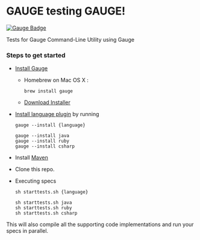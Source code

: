 # GAUGE testing GAUGE!
[![Gauge Badge](https://cdn.rawgit.com/getgauge/getgauge.github.io/master/Gauge_Badge.svg)](http://getgauge.io)

Tests for Gauge Command-Line Utility using Gauge

### Steps to get started
- [Install Gauge](http://getgauge.io/download.html)
  - Homebrew on Mac OS X :  
      ```
      brew install gauge
      ```
  - [Download Installer](http://getgauge.io/download.html)
- [Install language plugin](http://getgauge.io/documentation/user/current/plugins/installation.html) by running<br>
  ```
  gauge --install {language}
  ```
  
  ```
  gauge --install java
  gauge --install ruby
  gauge --install csharp
  ```
- Install [Maven](https://maven.apache.org/)

- Clone this repo.

- Executing specs   

  ```
  sh starttests.sh {language}
  ```
  ```
  sh starttests.sh java
  sh starttests.sh ruby
  sh starttests.sh csharp
  ```

This will also compile all the supporting code implementations and run your specs in parallel.
